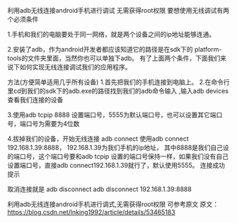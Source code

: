 利用adb无线连接android手机进行调试 无需获得root权限
要想使用无线调试有两个必须条件

1.手机和我们的电脑要处于同一网络，就是两个设备之间的ip地址能够连通。

2.安装了adb，作为android开发者都应该知道它的路径是在sdk下的 platform-tools的文件夹里面，当然你也可以单独下adb。 有了上面两个条件，下面我们来说下如何实现无线连接调试我们的应用程序。

方法(方便简单适用几乎所有设备)
1.首先把我们的手机连接到电脑上。
2.在命令行里cd到我们的sdk下的adb.exe的路径找到我们的adb命令输入 ,输入adb devices查看我们连接的设备

3.使用adb tcpip 8888 设置端口号，5555为默认端口号，也可以设置其它端口号，端口号为需要为4位数

4.拔掉我们的设备，开始无线连接 adb connect
使用adb connect 192.168.1.39:8888， 192.168.1.39为我们手机的ip地址， 其中8888是我们自己设的端口号，这个端口号要和adb tcpip 设置的端口号保持一样，如果我们没有自己设置端口号，直接adb connect192.168.1.39就行了，默认使用5555。 连接成功提示

取消连接就是 adb disconnect
adb disconnect 192.168.1.39:8888

利用adb无线连接android手机进行调式,无需获得root权限 可参考原文
原文：https://blog.csdn.net/lnking1992/article/details/53465183